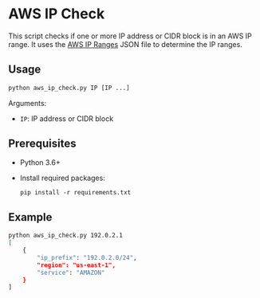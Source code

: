 # AWS IP Check

This script checks if one or more IP address or CIDR block is in an AWS IP range. It uses the [AWS IP Ranges](https://docs.aws.amazon.com/general/latest/gr/aws-ip-ranges.html) JSON file to determine the IP ranges.

## Usage

```python
python aws_ip_check.py IP [IP ...]
```

Arguments:

- `IP`: IP address or CIDR block

## Prerequisites

- Python 3.6+
- Install required packages:

    ```
    pip install -r requirements.txt
    ```

## Example

```bash
python aws_ip_check.py 192.0.2.1 
[
    {
        "ip_prefix": "192.0.2.0/24",
        "region": "us-east-1",
        "service": "AMAZON"
    }
]
```
